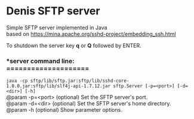 # Denis SFTP server
Simple SFTP server implemented in Java<br>
based on https://mina.apache.org/sshd-project/embedding_ssh.html 
<p>
To shutdown the server key <b>q</b> or <b>Q</b> followed by ENTER.
</p>

<h3>*server command line:<br>
====================</h3>
<code>java -cp sftp/lib/sftp.jar:sftp/lib/sshd-core-1.0.0.jar:sftp/lib/slf4j-api-1.7.12.jar sftp.Server [-p=&lt;port&gt;] [-d=&lt;dir&gt;] [-h]</code><br>
@param -p=&lt;port&gt; (optional) Set the SFTP server's port.<br>
@param -d=&lt;dir&gt; (optional) Set the SFTP server's home directory.<br>
@param -h (optional) Show parameter options.<br>





